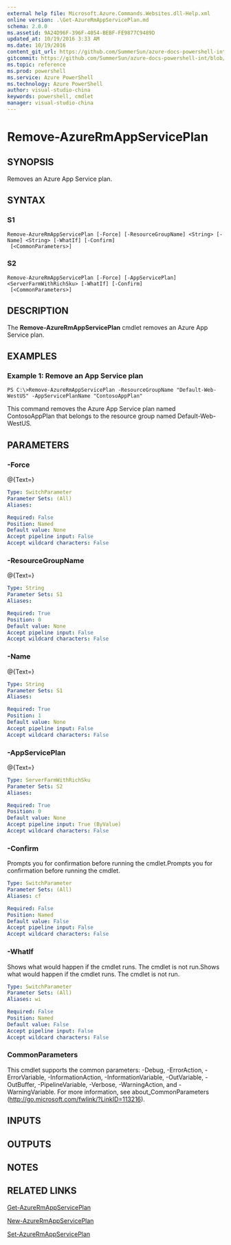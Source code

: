 ```yaml
---
external help file: Microsoft.Azure.Commands.Websites.dll-Help.xml
online version: .\Get-AzureRmAppServicePlan.md
schema: 2.0.0
ms.assetid: 9A24D96F-396F-4054-BEBF-FE9877C9489D
updated_at: 10/19/2016 3:33 AM
ms.date: 10/19/2016
content_git_url: https://github.com/SummerSun/azure-docs-powershell-int/blob/master/azureps-cmdlets-docs/ResourceManager/AzureRM.Websites/v2.1.0/Remove-AzureRmAppServicePlan.md
gitcommit: https://github.com/SummerSun/azure-docs-powershell-int/blob/c0d1e448da01261236e9ece01ca5c2a98effbf31/azureps-cmdlets-docs/ResourceManager/AzureRM.Websites/v2.1.0/Remove-AzureRmAppServicePlan.md
ms.topic: reference
ms.prod: powershell
ms.service: Azure PowerShell
ms.technology: Azure PowerShell
author: visual-studio-china
keywords: powershell, cmdlet
manager: visual-studio-china
---
```


# Remove-AzureRmAppServicePlan

## SYNOPSIS
Removes an Azure App Service plan.

## SYNTAX

### S1
```
Remove-AzureRmAppServicePlan [-Force] [-ResourceGroupName] <String> [-Name] <String> [-WhatIf] [-Confirm]
 [<CommonParameters>]
```

### S2
```
Remove-AzureRmAppServicePlan [-Force] [-AppServicePlan] <ServerFarmWithRichSku> [-WhatIf] [-Confirm]
 [<CommonParameters>]
```

## DESCRIPTION
The **Remove-AzureRmAppServicePlan** cmdlet removes an Azure App Service plan.

## EXAMPLES

### Example 1: Remove an App Service plan
```
PS C:\>Remove-AzureRmAppServicePlan -ResourceGroupName "Default-Web-WestUS" -AppServicePlanName "ContosoAppPlan"
```

This command removes the Azure App Service plan named ContosoAppPlan that belongs to the resource group named Default-Web-WestUS.

## PARAMETERS

### -Force
@{Text=}

```yaml
Type: SwitchParameter
Parameter Sets: (All)
Aliases: 

Required: False
Position: Named
Default value: None
Accept pipeline input: False
Accept wildcard characters: False
```

### -ResourceGroupName
@{Text=}

```yaml
Type: String
Parameter Sets: S1
Aliases: 

Required: True
Position: 0
Default value: None
Accept pipeline input: False
Accept wildcard characters: False
```

### -Name
@{Text=}

```yaml
Type: String
Parameter Sets: S1
Aliases: 

Required: True
Position: 1
Default value: None
Accept pipeline input: False
Accept wildcard characters: False
```

### -AppServicePlan
@{Text=}

```yaml
Type: ServerFarmWithRichSku
Parameter Sets: S2
Aliases: 

Required: True
Position: 0
Default value: None
Accept pipeline input: True (ByValue)
Accept wildcard characters: False
```

### -Confirm
Prompts you for confirmation before running the cmdlet.Prompts you for confirmation before running the cmdlet.

```yaml
Type: SwitchParameter
Parameter Sets: (All)
Aliases: cf

Required: False
Position: Named
Default value: False
Accept pipeline input: False
Accept wildcard characters: False
```

### -WhatIf
Shows what would happen if the cmdlet runs.
The cmdlet is not run.Shows what would happen if the cmdlet runs.
The cmdlet is not run.

```yaml
Type: SwitchParameter
Parameter Sets: (All)
Aliases: wi

Required: False
Position: Named
Default value: False
Accept pipeline input: False
Accept wildcard characters: False
```

### CommonParameters
This cmdlet supports the common parameters: -Debug, -ErrorAction, -ErrorVariable, -InformationAction, -InformationVariable, -OutVariable, -OutBuffer, -PipelineVariable, -Verbose, -WarningAction, and -WarningVariable. For more information, see about_CommonParameters (http://go.microsoft.com/fwlink/?LinkID=113216).

## INPUTS

## OUTPUTS

## NOTES

## RELATED LINKS

[Get-AzureRmAppServicePlan](.\Get-AzureRmAppServicePlan.md)

[New-AzureRmAppServicePlan](.\New-AzureRmAppServicePlan.md)

[Set-AzureRmAppServicePlan](.\Set-AzureRmAppServicePlan.md)


